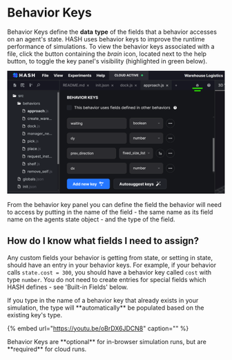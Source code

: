 # Behavior Keys

Behavior Keys define the **data** **type** of the fields that a behavior accesses on an agent's state. HASH uses behavior keys to improve the runtime performance of simulations. To view the behavior keys associated with a file, click the button containing the _brain_ icon, located next to the help button, to toggle the key panel's visibility \(highlighted in green below\).

![Adding behavior keys](../../../.gitbook/assets/image%20%2866%29.png)

From the behavior key panel you can define the field the behavior will need to access by putting in the name of the field - the same name as its field name on the agents state object - and the type of the field.

## How do I know what fields I need to assign?

Any custom fields your behavior is getting from state, or setting in state, should have an entry in your behavior keys. For example, if your behavior calls `state.cost = 300`, you should have a behavior key called `cost` with type `number`. You do not need to create entries for special fields which HASH defines - see 'Built-in Fields' below.

<Hint style="info">
If you type in the name of a behavior key that already exists in your simulation, the type will **automatically** be populated based on the existing key's type.
</Hint>

{% embed url="https://youtu.be/oBrDX6JDCN8" caption="" %}

<Hint style="warning">
Behavior Keys are **optional** for in-browser simulation runs, but are **required** for cloud runs.
</Hint>


